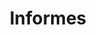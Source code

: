---
title: Informes
content:
  - Informe para la solicitud de los Fondos Next Generation
  - Ayudas para actuaciones de rehabilitación a nivel de edificio
  - Mediciones y presupuestos
  - Levantamientos sobre el estado actual
icon: fa-solid fa-file
column: right
---